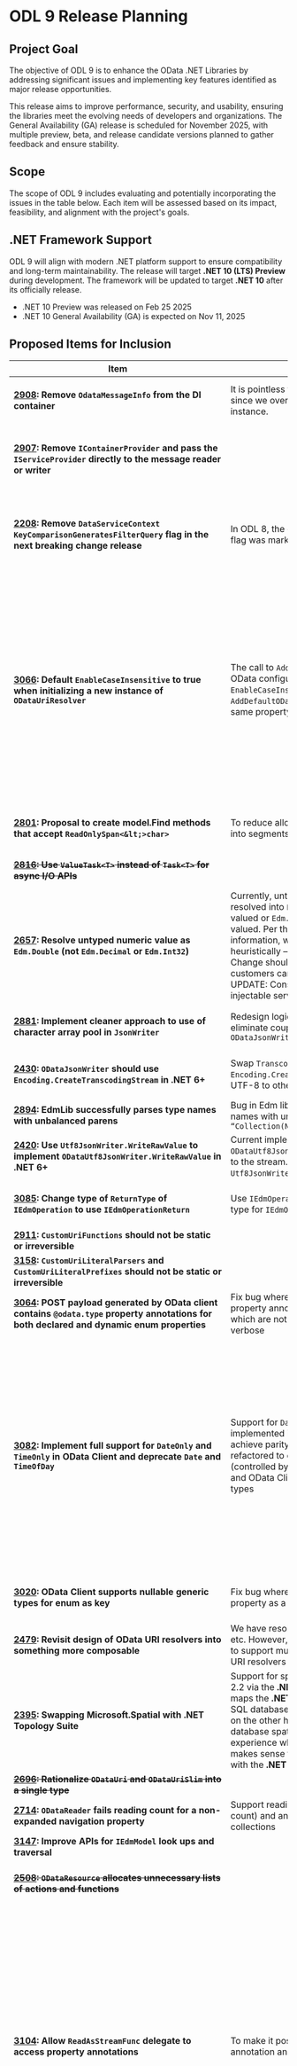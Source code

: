 # ODL 9 Release Planning

## Project Goal
The objective of ODL 9 is to enhance the OData .NET Libraries by addressing significant issues and implementing key features identified as major release opportunities.

This release aims to improve performance, security, and usability, ensuring the libraries meet the evolving needs of developers and organizations. The General Availability (GA) release is scheduled for November 2025, with multiple preview, beta, and release candidate versions planned to gather feedback and ensure stability.

## Scope
The scope of ODL 9 includes evaluating and potentially incorporating the issues in the table below. Each item will be assessed based on its impact, feasibility, and alignment with the project's goals.

## .NET Framework Support
ODL 9 will align with modern .NET platform support to ensure compatibility and long-term maintainability. The release will target **.NET 10 (LTS) Preview** during development. The framework will be updated to target **.NET 10** after its officially release.
  - .NET 10 Preview was released on Feb 25 2025
  - .NET 10 General Availability (GA) is expected on Nov 11, 2025

## Proposed Items for Inclusion
| Item | Details | Library | Status | Remark |
| ---- | ----------- | ------- | ------ | ------ |
| **[2908](https://github.com/OData/odata.net/issues/2908): Remove `OdataMessageInfo` from the DI container** | It is pointless to have this injectable as a service since we overwrite all the properties of the resolved instance. | Core | In scope - breaking change | |
| **[2907](https://github.com/OData/odata.net/issues/2907): Remove `IContainerProvider` and pass the `IServiceProvider` directly to the message reader or writer** |  |  Core | In scope - breaking change | Consult with Robert McLaws to gather his input on how best to redesign dependency injection in the writers and readers |
| **[2208](https://github.com/OData/odata.net/issues/2208): Remove `DataServiceContext` `KeyComparisonGeneratesFilterQuery` flag in the next breaking change release** | In ODL 8, the default value was set to true and the flag was marked as obsolete |  Client | In scope - breaking change | In next 8.x minor release, update obsolete message for customers to use `ByKey` to generate query by key expression |
| **[3066](https://github.com/OData/odata.net/issues/3066): Default `EnableCaseInsensitive` to true when initializing a new instance of `ODataUriResolver`** | The call to `AddRouteComponents` in ASP.NET Core OData configures an `ODataUriResolver` with `EnableCaseInsensitive` set to true but when `AddDefaultODataServices` is called, it configures the same property with the value false |  Core | In scope - breaking change | Default behaviour for creating an `ODataUriResolver` should be `EnableCaseInsensitive = true`. Customers can change behaviour by injecting an `ODataUriResolver` with `EnableCaseInsensitive` set to false. Expand this to align the defaults for ASP.NET Core OData with the defaults for ODL. Also align with the OData standard where possible. Default constructor for should initialize the properties to the right defaults |
| **[2801](https://github.com/OData/odata.net/issues/2801): Proposal to create model.Find methods that accept `ReadOnlySpan<&lt;>char>`** | To reduce allocations resulting from splitting path into segments |  Core | In scope - breaking change | |
| ~~**[2816](https://github.com/OData/odata.net/issues/2816): Use `ValueTask<T>` instead of `Task<T>` for async I/O APIs**~~ |  |  Core | In Scope? | Can it be broken down into smaller manageable sizes? |
| **[2657](https://github.com/OData/odata.net/issues/2657): Resolve untyped numeric value as `Edm.Double` (not `Edm.Decimal` or `Edm.Int32`)** | Currently, untyped/dynamic numeric property is resolved into `Edm.Decimal` if the property is single-valued or `Edm.Int32` if the property is collection-valued. Per the protocol, if there’s no type information, we have to determine the type heuristically – resolve it as an `Edm.Double`. **NOTE**: Change should be behind a feature flag that customers can use to retain the old behaviour. UPDATE: Consider controlling behaviour via injectable service. |  Core | In scope | |
| **[2881](https://github.com/OData/odata.net/issues/2881): Implement cleaner approach to use of character array pool in `JsonWriter`** | Redesign logic around use of character array pool to eliminate coupling of char array pool with the `ODataJsonWriter` |  Core | In scope - breaking change | |
| **[2430](https://github.com/OData/odata.net/issues/2430): `ODataJsonWriter` should use `Encoding.CreateTranscodingStream` in .NET 6+** | Swap `TranscodingStream` with built-in `Encoding.CreateTranscodingStream` used to convert UTF-8 to other encodings |  Core | Tech debt - non-breaking change | |
| **[2894](https://github.com/OData/odata.net/issues/2894): EdmLib successfully parses type names with unbalanced parens** | Bug in Edm lib causes the parser to parse type names with unbalance parens, e.g., `“Collection(NS.MyType”` |  Edm | In scope | |
| **[2420](https://github.com/OData/odata.net/issues/2420): Use `Utf8JsonWriter.WriteRawValue` to implement `ODataUtf8JsonWriter.WriteRawValue` in .NET 6+** | Current implementation of `ODataUtf8JsonWriter.WriteRawValue` manually writes to the stream. Refactor to use `Utf8JsonWriter.WriteRawValue` available in .NET 6+ |  Core | Tech debt - non-breaking change | |
| **[3085](https://github.com/OData/odata.net/issues/3085): Change type of `ReturnType` of `IEdmOperation` to use `IEdmOperationReturn`** | Use `IEdmOperationReturn` introduced in 7.x as the type for `IEdmOperation.ReturnType` |  Edm | In scope - breaking change  | |
| **[2911](https://github.com/OData/odata.net/issues/2911): `CustomUriFunctions` should not be static or irreversible** |  |  Core |  | Related to [3158](https://github.com/OData/odata.net/issues/3158), [2712](https://github.com/OData/odata.net/issues/2712)? |
| **[3158](https://github.com/OData/odata.net/issues/3158): `CustomUriLiteralParsers` and `CustomUriLiteralPrefixes` should not be static or irreversible** |  |  Core |  | Related to [2911](https://github.com/OData/odata.net/issues/2911), [2712](https://github.com/OData/odata.net/issues/2712)? |
| **[3064](https://github.com/OData/odata.net/issues/3064): POST payload generated by OData client contains `@odata.type` property annotations for both declared and dynamic enum properties** | Fix bug where OData client generates `@odata.type` property annotations for declared enum properties which are not required and cause the payload to be verbose |  Client | In scope - breaking change | |
| **[3082](https://github.com/OData/odata.net/issues/3082): Implement full support for `DateOnly` and `TimeOnly` in OData Client and deprecate `Date` and `TimeOfDay`** | Support for `DateOnly` and `TimeOnly` is already implemented in OData Core. For OData Client to achieve parity, **OData Connected Service** should be refactored to emit `DateOnly` and `TimeOnly` properties (controlled by a setting to toggle legacy behaviour?) and OData Client adapted to work with the new types |  Client | In scope | Marking `Date` and `TimeOfDay` as obsolete can be done in ODL 8 immediately. Updating OCS to emit `DateOnly` and `TimeOnly` is not a breaking change but might require a flag to allow user to decide which set of types to emit. OCS work should be done prior to ODL 9 release. Dropping `Date` and `TimeOfDay` is a breaking change. After the legacy types are dropped, OCS should be updated to only emit `DateOnly` and `TimeOnly` types. |
| **[3020](https://github.com/OData/odata.net/issues/3020): OData Client supports nullable generic types for enum as key** | Fix bug where OData client supports nullable enum property as a key |  Client | In scope - breaking change | |
| **[2479](https://github.com/OData/odata.net/issues/2479): Revisit design of OData URI resolvers into something more composable** | We have resolvers for alternate key, enum as string, etc. However, they are not composable – if you want to support multiple conventions, you have to write URI resolvers for each combination |  Core | In scope | |
| **[2395](https://github.com/OData/odata.net/issues/2395): Swapping Microsoft.Spatial with .NET Topology Suite** | Support for spatial types was introduced in EF Core 2.2 via the **.NET Topology Suite** library. EF Core maps the **.NET Topology Suite** spatial types onto SQL database spatial types. **Microsoft.Spatial** types on the other hand have no direct mapping to SQL database spatial types. To improve end-to-end user experience when working with spatial types, it makes sense to replace **Microsoft.Spatial** library with the **.NET Topology Suite** |  Core | In scope - breaking change, potentially | Feature could be implemented behind a feature flag |
| ~~**[2696](https://github.com/OData/odata.net/issues/2696): Rationalize `ODataUri` and `ODataUriSlim` into a single type**~~ |  |  Core |  | |
| **[2714](https://github.com/OData/odata.net/issues/2714): `ODataReader` fails reading count for a non-expanded navigation property** | Support reading/writing control information (i.e., count) and annotations on non-expanded collections |  Core |  | |
| **[3147](https://github.com/OData/odata.net/issues/3147): Improve APIs for `IEdmModel` look ups and traversal** |  |  Edm | In scope | Related to [2382](https://github.com/OData/odata.net/issues/2382), [2480](https://github.com/OData/odata.net/issues/2480), [2095](https://github.com/OData/odata.net/issues/2095)? |
| ~~**[2508](https://github.com/OData/odata.net/issues/2508): `ODataResource` allocates unnecessary lists of actions and functions**~~ |  |  Core | In scope - non-breaking change | Not a breaking change |
| **[3104](https://github.com/OData/odata.net/issues/3104): Allow `ReadAsStreamFunc` delegate to access property annotations** | To make it possible to check for particular property annotation and read the property as a stream |  Core | In scope - breaking change | Internal? `ReadAsStreamFunc` property currently accepts a predicate `Func` which will be called for each property, and should return `true` for properties which should be read as a stream instead of inline. This doesn't work well when the property is dynamic. The ask if for `ReadAsStreamFunc` to have access to property annotations such that one can use that to determine when to read a property as a stream. For example, read all property with `is.Large` annotation as stream |
| **[3100](https://github.com/OData/odata.net/issues/3100): Allow `ODataUtf8JsonWriter` buffer size to be configurable by the user** | To enable buffer size to be configurable so a customer can control how frequent stream I/O is invoked |  Core | In scope - breaking change | Internal? |
| **[2882](https://github.com/OData/odata.net/issues/2882): Implement a cleaner approach to support for buffering in `JsonWriter`** | To eliminate a hack in `ODataJsonLightOutputContext` where we check if the writer is an `ODataUtfJsonWriter` before using a buffering stream |  Core | In scope - breaking change | |
| **[2727](https://github.com/OData/odata.net/issues/2727): `DataServiceQuerySingle<T>.GetValue` throws `InvalidOperationException`** | Because `GetValue/GetValueAsync` internally calls `Single()` instead or `SingleOrDefault()`, an `InvalidOperationException` exception is thrown if an entity is not found. |  Client |  | Consider changing the behavior? Would there be any ramifications? To consider: If the action with a nullable return type successfully returns `null`, we should return `null`. However, if the action with a nullable return type fails, we should throw. Otherwise callers would not be able to differentiate between successful calls that return `null` and failed calls  |
| **[2717](https://github.com/OData/odata.net/issues/2717): Action and function with the same name in the CSDL cause problems in MS Graph** |  |  Core |  | Should this be implemented and controlled by a setting? |
| **[2662](https://github.com/OData/odata.net/issues/2662): ODL can not read the top-level untyped collection** |  |  Core | In scope | Resolve numeric values in untyped collection as double ([2657](https://github.com/OData/odata.net/issues/2657))? |
| **[2562](https://github.com/OData/odata.net/issues/2562): Fix logic for `FindNavigationTarget` in major release** | Fix for how binding path works for contained navigation properties was included in 7.4.2. For backward compatibility, the legacy behavior was retained. This needs clean up in a major release. See [`EdmContainedEntitySet.FindNavigationTarget`](https://github.com/OData/odata.net/blob/aba9a63ec5ca1cf8180ab83df8fe953f018e4785/src/Microsoft.OData.Edm/Schema/EdmContainedEntitySet.cs#L147) and [`ExtensionMethods.TryGetRelativeEntitySetPath`](https://github.com/OData/odata.net/blob/aba9a63ec5ca1cf8180ab83df8fe953f018e4785/src/Microsoft.OData.Edm/ExtensionMethods/ExtensionMethods.cs#L3277). Relevant pull request [1109](https://github.com/OData/odata.net/pull/1109), relevant test [`CollectionOfExpandedEntities_Version741AndBefore`](https://github.com/OData/odata.net/blob/aba9a63ec5ca1cf8180ab83df8fe953f018e4785/test/UnitTests/Microsoft.OData.Core.Tests/ScenarioTests/Roundtrip/ContextUrlWriterReaderTests.cs#L787). |  Core | In scope? | V7.4.1 expected the path to be prefixed with the path to the contained navigation source. For backward compatibility, if the binding path received starts with the path to this contained resource, we trim it off and then treat the remainder as the path to the target. This logic should be removed in the next breaking change as it could be ambiguous in the case that the prefix of the path to the contained source matches a valid path to the target of the contained source. Might require significant redesign. Related to [1114](https://github.com/OData/odata.net/issues/1114). |
| **[2478](https://github.com/OData/odata.net/issues/2478): Remove `JSONP` support** | `JSONP` feature was marked as obsolete in ODL 8. Drop it altogether in ODL 9 |  Core | In scope - breaking change | |
| ~~**[2530](https://github.com/OData/odata.net/issues/2530): Schema annotations not included in vocabulary annotations for model**~~ | Edm model does not load in-line schema annotations and errors when out-of-line annotations are included |  Edm | Not a breaking change? | |
| ~~**[2064](https://github.com/OData/odata.net/issues/2064): Explore improving perf around `ICollection<T>.Contains()`**~~ | See [`ClientPropertyAnnotation`](https://github.com/OData/odata.net/blob/aba9a63ec5ca1cf8180ab83df8fe953f018e4785/src/Microsoft.OData.Client/Metadata/ClientPropertyAnnotation.cs#L172) class |  Core |  | |
| **[2105](https://github.com/OData/odata.net/issues/2105): AddLink/SetLink to a navigation property in a complex type** | Support for navigation properties on complex types was added in [1743](https://github.com/OData/odata.net/pull/1743). However, there is currently no way to apply it to a complex type in OData client |  Client | In scope? | |
| **[1218](https://github.com/OData/odata.net/issues/1218): Remove explicit `HttpVersion` check in `ODataMultipartMixedBatchReader`** | See [`HttpVersionInBatching`](https://github.com/OData/odata.net/blob/aba9a63ec5ca1cf8180ab83df8fe953f018e4785/src/Microsoft.OData.Core/ODataConstants.cs#L73) constant |  Core | In scope | |
| **[3181](https://github.com/OData/odata.net/issues/3181): Remove obsolete `ODataMessageReaderSettings.ReadUntypedAsString property`** |  |  Core | In scope - breaking change | |
| **[3182](https://github.com/OData/odata.net/issues/3182): Remove obsolete `DataServiceContext.Timeout` property** |  |  Client | In scope | |
| **[3183](https://github.com/OData/odata.net/issues/3183): Resolve the `SYSLIB0051` obsoletion warning reported on `DataServiceClientException`** |  |  Client | In scope | |
| Redesign OData serializer to use System.Text.Json JsonSerializer |  |  Core | In scope | |
| **[2067](https://github.com/OData/odata.net/issues/2067): Redesign OData Uri Parser** |  |  Core | In scope? | |
| **[3229](https://github.com/OData/odata.net/issues/3229): Support navigation property bindings ending in a cast segment** | For example, all directory objects that are users can be bound to /DirectoryObjects/Namespace.User, and all directory objects that are groups can be bound to /DirectoryObjects/Namespace.Group |  Core | In scope - breaking change, potentially - due to redesign that might be necessary | Internal |
**[2076](https://github.com/OData/odata.net/issues/2076): Add a validation rule for checking and validating navigation paths and property paths in annotations** | OData validation rules do not currently check if annotations containing navigation properties or property paths are valid or reachable |  Core | In scope - breaking change  | |

[//]: # "**[](https://github.com/OData/odata.net/issues/): ** |  |  Core |  | |"

## Milestones
### 1. Assessment Phase (February - March 2025)
  - Review each proposed item to determine its relevance and priority for the ODL 9 release.
  - Conduct feasibility analysis to assess the complexity and resources required for implementation.

### 2. Development Phase (March - September 2025)
  - Implement selected features and address prioritized issues.
  - Perform internal testing to ensure stability and performance improvements.

### 3. Preview Releases (March 2025)
  - Release a preview version to gather feedback from the community.
  - Address any critical issues identified during the preview phase.

### 4. Beta Releases (August 2025)
 - Release a beta version incorporating feedback from the preview phase.
  - Continue to monitor and address any reported issues.

### 5. Release Candidate (October 2025)
  - Finalize features and perform thorough testing.
  - Prepare documentation and resources for the GA release.

### 6. General Availability (November 2025)
  - Officially release ODL 9 to the public.
  - Provide ongoing support and address any post-release issues.

## Next Steps
1. **Team Discussion**: Convene to discuss the proposed items and determine which should be included in the ODL 9 scope.
2. **Community Engagement**: Engage with the developer community to gather feedback on proposed changes and identify additional areas for improvement.
3. **Resource Allocation**: Assign team members to specific tasks based on expertise and project priorities.

By carefully selecting and implementing these enhancements, ODL 9 aims to provide a robust and efficient framework that meets the needs of its users and supports the continued growth of the OData ecosystem.
